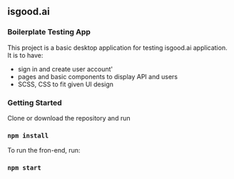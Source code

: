 ## isgood.ai 
### Boilerplate Testing App

This project is a basic desktop application for testing isgood.ai application. It is to have:
  - sign in and create user account'
  - pages and basic components to display API and users
  - SCSS, CSS to fit given UI design
  
  
  
### Getting Started

Clone or download the repository and run
### `npm install`

To run the fron-end, run:

### `npm start`

